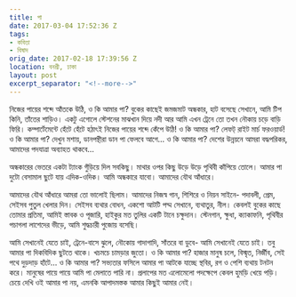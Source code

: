 ```yaml
---
title: পা
date: 2017-03-04 17:52:36 Z
tags:
- কবিতা
- বিষাদ
orig_date: 2017-02-18 17:39:56 Z
location: বনশ্রী, ঢাকা
layout: post
excerpt_separator: "<!--more-->"
---
```


নিজের পায়ের শব্দে আঁতকে উঠি, ও কি আমার পা?
বুকের কাছেই জমজমাট অন্ধকার,
হাট বসেছে সেখানে‍,
আমি টিপ কিনি, তাঁতের শাড়িও।
একটু এগোলে স্টেশনের মাঝখান দিয়ে নদী
আর আমি এখন ট্রেনে তো তখন নৌকায় চড়ে বাড়ি ফিরি।
কম্পার্টেমেন্টে হেঁটে হেঁটে হঠাৎই নিজের পায়ের শব্দে কেঁপে উঠি!
ও কি আমার পা?
লেফট্ রাইট মার্চ ফরওয়ার্ড!
ও কি আমার পা?
দেখুন মশায়, ডানপন্থীরা ডান পা ফেলবে আগে...
ও কি আমার পা?
দেশের উন্নয়নে আমরা বদ্ধপরিকর, আমাদের পদযাত্রা অব্যাহত থাকবে...
<!--more-->
অন্ধকারের ভেতরে একটা ট্যাংক গুঁড়িয়ে দিল সবকিছু।
মাথার ওপর কিছু উড়ে উড়ে পৃথিবী কাঁপিয়ে তোলে।
আমার পা দুটো বেসামাল
ছুটে যায় এদিক-ওদিক।
আমি অন্ধকারে যাবো।
আমাদের যৌথ আঁধারে।

আমাদের যৌথ আঁধারে আমরা তো ভালোই ছিলাম।
আমাদের নিজস্ব গান, শিশিরে ও নিয়ন সাইনে-
পদাবলী, প্রেম, সেইসব পুতুল খেলার দিন।
সেইসব ব্যথার বোধন,
একশো আটটি পদ্ম সেখানে, ব্যথাতুর, নীল।
কেবলই বুকের কাছে তোমার প্রতিমা,
আমিই স্তাবক ও পূজারি,
হাইকুর মত তুলির একটি টানে চক্ষুদান।
স্টেনগান, ক্ষুধা, ক্যাকাফনি, পৃথিবীর পচাগলা লাশেদের ভীড়ে,
আমি শুদ্ধচারী পুজোয় বসেছি।

আমি সেখানেই যেতে চাই,
ট্রেনে-বাসে ঝুলে,
নৌকোয় গাদাগাদি,
সাঁতরে বা ডুবে-
আমি সেখানেই যেতে চাই।
তবু আমার পা দিকবিদিক ছুটতে থাকে।
খচমচে চামড়ার জুতো।
ও কি আমার পা?
হাজার মানুষ চলে, বিস্মৃত, নির্জীব, সেই পথে দুড়দাড় হাঁটে...
ও কি আমার পা?
সভ্যতার ফসিলে আমার পা আটকে যাচ্ছে স্থবির,
রগ ও পেশি ব্যথায় টনটন করে।
মানুষের পায়ে পায়ে আমি পা মেলাতে পারি না।
প্রলাপের মত এলোমেলো পদক্ষেপে
কেবল হুমড়ি খেয়ে পড়ি।
চেয়ে দেখি ওই আমার পা নয়,
এমনকি আপাদমস্তক আমার কিছুই আমার নেই।
